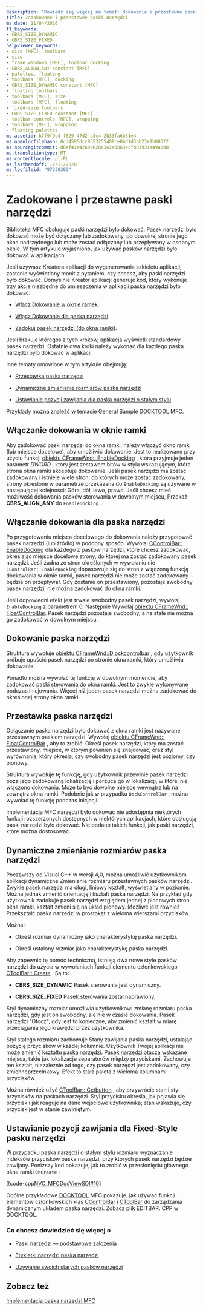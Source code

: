 ```yaml
---
description: 'Dowiedz się więcej na temat: dokowanie i przestawne paski narzędzi'
title: Zadokowane i przestawne paski narzędzi
ms.date: 11/04/2016
f1_keywords:
- CBRS_SIZE_DYNAMIC
- CBRS_SIZE_FIXED
helpviewer_keywords:
- size [MFC], toolbars
- size
- frame windows [MFC], toolbar docking
- CBRS_ALIGN_ANY constant [MFC]
- palettes, floating
- toolbars [MFC], docking
- CBRS_SIZE_DYNAMIC constant [MFC]
- floating toolbars
- toolbars [MFC], size
- toolbars [MFC], floating
- fixed-size toolbars
- CBRS_SIZE_FIXED constant [MFC]
- toolbar controls [MFC], wrapping
- toolbars [MFC], wrapping
- floating palettes
ms.assetid: b7f9f9d4-f629-47d2-a3c4-2b33fa6b51e4
ms.openlocfilehash: 0cd4595dcc9353255408ce0bd1d3bb23e9b005f2
ms.sourcegitcommit: d6af41e42699628c3e2e6063ec7b03931a49a098
ms.translationtype: MT
ms.contentlocale: pl-PL
ms.lasthandoff: 12/11/2020
ms.locfileid: "97330302"
---
```

# <a name="docking-and-floating-toolbars"></a>Zadokowane i przestawne paski narzędzi

Biblioteka MFC obsługuje paski narzędzi było dokować. Pasek narzędzi było dokować może być dołączany lub zadokowany, po dowolnej stronie jego okna nadrzędnego lub może zostać odłączony lub przepływany w osobnym oknie. W tym artykule wyjaśniono, jak używać pasków narzędzi było dokować w aplikacjach.

Jeśli używasz Kreatora aplikacji do wygenerowania szkieletu aplikacji, zostanie wyświetlony monit z pytaniem, czy chcesz, aby paski narzędzi było dokować. Domyślnie Kreator aplikacji generuje kod, który wykonuje trzy akcje niezbędne do umieszczenia w aplikacji paska narzędzi było dokować:

- [Włącz Dokowanie w oknie ramek](#_core_enabling_docking_in_a_frame_window).

- [Włącz Dokowanie dla paska narzędzi](#_core_enabling_docking_for_a_toolbar).

- [Zadokuj pasek narzędzi (do okna ramki)](#_core_docking_the_toolbar).

Jeśli brakuje któregoś z tych kroków, aplikacja wyświetli standardowy pasek narzędzi. Ostatnie dwa kroki należy wykonać dla każdego paska narzędzi było dokować w aplikacji.

Inne tematy omówione w tym artykule obejmują:

- [Przestawka paska narzędzi](#_core_floating_the_toolbar)

- [Dynamiczne zmienianie rozmiarów paska narzędzi](#_core_dynamically_resizing_the_toolbar)

- [Ustawianie pozycji zawijania dla paska narzędzi o stałym stylu](#_core_setting_wrap_positions_for_a_fixed_style_toolbar)

Przykłady można znaleźć w temacie General Sample [DOCKTOOL](../overview/visual-cpp-samples.md) MFC.

## <a name="enabling-docking-in-a-frame-window"></a><a name="_core_enabling_docking_in_a_frame_window"></a> Włączanie dokowania w oknie ramki

Aby zadokować paski narzędzi do okna ramki, należy włączyć okno ramki (lub miejsce docelowe), aby umożliwić dokowanie. Jest to realizowane przy użyciu funkcji [obiektu CFrameWnd:: EnableDocking](reference/cframewnd-class.md#enabledocking) , która przyjmuje jeden parametr *DWORD* , który jest zestawem bitów w stylu wskazującym, która strona okna ramki akceptuje dokowanie. Jeśli pasek narzędzi ma zostać zadokowany i istnieje wiele stron, do których może zostać zadokowany, strony określone w parametrze przekazana do `EnableDocking` są używane w następującej kolejności: Góra, dół, lewo, prawo. Jeśli chcesz mieć możliwość dokowania pasków sterowania w dowolnym miejscu, Przekaż **CBRS_ALIGN_ANY** do `EnableDocking` .

## <a name="enabling-docking-for-a-toolbar"></a><a name="_core_enabling_docking_for_a_toolbar"></a> Włączanie dokowania dla paska narzędzi

Po przygotowaniu miejsca docelowego do dokowania należy przygotować pasek narzędzi (lub źródło) w podobny sposób. Wywołaj [CControlBar:: EnableDocking](reference/ccontrolbar-class.md#enabledocking) dla każdego z pasków narzędzi, które chcesz zadokować, określając miejsce docelowe strony, do której ma zostać zadokowany pasek narzędzi. Jeśli żadna ze stron określonych w wywołaniu nie `CControlBar::EnableDocking` dopasowuje się do stron z włączoną funkcją dockowania w oknie ramki, pasek narzędzi nie może zostać zadokowany — będzie on przepływał. Gdy zostanie on przestawiony, pozostaje swobodny pasek narzędzi, nie można zadokować do okna ramki.

Jeśli odpowiedni efekt jest trwale swobodny pasek narzędzi, wywołaj `EnableDocking` z parametrem 0. Następnie Wywołaj [obiektu CFrameWnd:: FloatControlBar](reference/cframewnd-class.md#floatcontrolbar). Pasek narzędzi pozostaje swobodny, a na stałe nie można go zadokować w dowolnym miejscu.

## <a name="docking-the-toolbar"></a><a name="_core_docking_the_toolbar"></a> Dokowanie paska narzędzi

Struktura wywołuje [obiektu CFrameWnd::D ockcontrolbar](reference/cframewnd-class.md#dockcontrolbar) , gdy użytkownik próbuje upuścić pasek narzędzi po stronie okna ramki, który umożliwia dokowanie.

Ponadto można wywołać tę funkcję w dowolnym momencie, aby zadokować paski sterowania do okna ramki. Jest to zwykle wykonywane podczas inicjowania. Więcej niż jeden pasek narzędzi można zadokować do określonej strony okna ramki.

## <a name="floating-the-toolbar"></a><a name="_core_floating_the_toolbar"></a> Przestawka paska narzędzi

Odłączanie paska narzędzi było dokować z okna ramki jest nazywane przestawnym paskiem narzędzi. Wywołaj [obiektu CFrameWnd:: FloatControlBar](reference/cframewnd-class.md#floatcontrolbar) , aby to zrobić. Określ pasek narzędzi, który ma zostać przestawiony, miejsce, w którym powinien się znajdować, oraz styl wyrównania, który określa, czy swobodny pasek narzędzi jest poziomy, czy pionowy.

Struktura wywołuje tę funkcję, gdy użytkownik przewinie pasek narzędzi poza jego zadokowaną lokalizację i porzuca go w lokalizacji, w której nie włączono dokowania. Może to być dowolne miejsce wewnątrz lub na zewnątrz okna ramki. Podobnie jak w przypadku `DockControlBar` , można wywołać tę funkcję podczas inicjacji.

Implementacja MFC narzędzi było dokować nie udostępnia niektórych funkcji rozszerzonych dostępnych w niektórych aplikacjach, które obsługują paski narzędzi było dokować. Nie podano takich funkcji, jak paski narzędzi, które można dostosować.

## <a name="dynamically-resizing-the-toolbar"></a><a name="_core_dynamically_resizing_the_toolbar"></a> Dynamiczne zmienianie rozmiarów paska narzędzi

Począwszy od Visual C++ w wersji 4,0, można umożliwić użytkownikom aplikacji dynamiczne Zmienianie rozmiaru przestawnych pasków narzędzi. Zwykle pasek narzędzi ma długi, liniowy kształt, wyświetlany w poziomie. Można jednak zmienić orientację i kształt paska narzędzi. Na przykład gdy użytkownik zadokuje pasek narzędzi względem jednej z pionowych stron okna ramki, kształt zmieni się na układ pionowy. Możliwe jest również Przekształć paska narzędzi w prostokąt z wieloma wierszami przycisków.

Można:

- Określ rozmiar dynamiczny jako charakterystykę paska narzędzi.

- Określ ustalony rozmiar jako charakterystykę paska narzędzi.

Aby zapewnić tę pomoc techniczną, istnieją dwa nowe style pasków narzędzi do użycia w wywołaniach funkcji elementu członkowskiego [CToolBar:: Create](reference/ctoolbar-class.md#create) . Są to:

- **CBRS_SIZE_DYNAMIC** Pasek sterowania jest dynamiczny.

- **CBRS_SIZE_FIXED** Pasek sterowania został naprawiony.

Styl dynamiczny rozmiar umożliwia użytkownikowi zmianę rozmiaru paska narzędzi, gdy jest on swobodny, ale nie w czasie dokowania. Pasek narzędzi "Otocz", gdy jest to konieczne, aby zmienić kształt w miarę przeciągania jego krawędzi przez użytkownika.

Styl stałego rozmiaru zachowuje Stany zawijania paska narzędzi, ustalając pozycję przycisków w każdej kolumnie. Użytkownik Twojej aplikacji nie może zmienić kształtu paska narzędzi. Pasek narzędzi otacza wskazane miejsca, takie jak lokalizacje separatorów między przyciskami. Zachowuje ten kształt, niezależnie od tego, czy pasek narzędzi jest zadokowany, czy zmiennoprzecinkowy. Efekt to stała paleta z wieloma kolumnami przycisków.

Można również użyć [CToolBar:: Getbutton](reference/ctoolbar-class.md#getbuttonstyle) , aby przywrócić stan i styl przycisków na paskach narzędzi. Styl przycisku określa, jak pojawia się przycisk i jak reaguje na dane wejściowe użytkownika; stan wskazuje, czy przycisk jest w stanie zawiniętym.

## <a name="setting-wrap-positions-for-a-fixed-style-toolbar"></a><a name="_core_setting_wrap_positions_for_a_fixed_style_toolbar"></a> Ustawianie pozycji zawijania dla Fixed-Style pasku narzędzi

W przypadku paska narzędzi o stałym stylu rozmiaru wyznaczanie indeksów przycisków paska narzędzi, przy których pasek narzędzi będzie zawijany. Poniższy kod pokazuje, jak to zrobić w przesłonięciu głównego okna ramki `OnCreate` :

[!code-cpp[NVC_MFCDocViewSDI#10](codesnippet/cpp/docking-and-floating-toolbars_1.cpp)]

Ogólne przykładowe [DOCKTOOL](../overview/visual-cpp-samples.md) MFC pokazuje, jak używać funkcji elementów członkowskich klas [CControlBar](reference/ccontrolbar-class.md) i [CToolBar](reference/ctoolbar-class.md) do zarządzania dynamicznym układem paska narzędzi. Zobacz plik EDITBAR. CPP w DOCKTOOL.

### <a name="what-do-you-want-to-know-more-about"></a>Co chcesz dowiedzieć się więcej o

- [Paski narzędzi — podstawowe założenia](toolbar-fundamentals.md)

- [Etykietki narzędzi paska narzędzi](toolbar-tool-tips.md)

- [Używanie swoich starych pasków narzędzi](using-your-old-toolbars.md)

## <a name="see-also"></a>Zobacz też

[Implementacja paska narzędzi MFC](mfc-toolbar-implementation.md)
